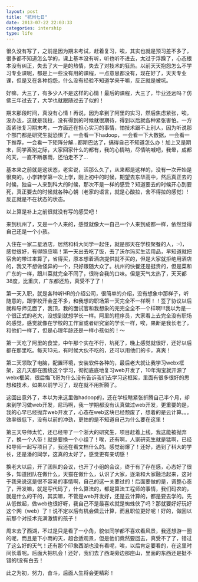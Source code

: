 ```yaml
---
layout: post
title: "杭州七日"
date: 2013-07-22 22:03:33
categories: intership
type: life
---
```


很久没有写了，之前是因为期末考试，赶着复习，唉，其实也就是预习差不多了，很多都不知道怎么学的，课上基本没有听，听也听不进去，太过于浮躁了，心态根本没有纠正，失去了大一是的热情，失去了对技术的狂热。以前天天抱怨怎么不学习专业课呢，都是上一些没有用的课程，一点意思都没有，现在好了，天天专业课，但是又在各种抱怨，什么没有经验不知道学来干嘛，反正就是被坑。

好嘛，大三了，有多少人不是这样的心情！最后的课程，大三了，毕业还远吗？仿佛三年过去了，大学也就跟随过去了似的！

期末那段时间，真没有心情！再说，因为拿到了阿里的实习，然后焦虑紧张，唉，没办法，这就是我拉，没有得到的时候就很期待，得到以后就各种紧张害怕。一方面紧张复习期末考，一方面还在担心实习的事情，怕技术跟不上别人，因为听说那个部门都是研究生就恐惧了。一会看一下hadoop，一会看一下大数据，一会看一下推荐，一会看一下矩阵分解...都斯巴达了，搞得自己不知道怎么办！加上又是期末，同学离别之际，大家回家什么的都有，我的心情呐，尽情呐喊吧，我晕，成都的天，一直不断暴雨，还怕走不了...

基本来之前就是这状态，老实说，活那么久了，从来都是这样的，没有一次开始是很爽的。小学转学第一次上学，刚上初中的时候，期望去东华高中，然后真正去的时候，独自一人来到科大的时候，那次不是一样的感受？知道要去的时候开心到要死，真正要去的时候就各种心朝（老家的语言，就是心酸拉，舍不得拉的感觉）!反正就是不在状态的状态。

以上算是补上之前很就没有写的感受吧！

来到杭州了，又是一个人来的，感觉就像大一自己一个人来到成都一样，依然觉得自己还是一个小孩。

入住在一家二星酒店，居然和科大同学一起住，就是那天在学校聚餐的人，:-)，感觉很好，有得照应嘛！第一天出去吃了饭，去了沃尔玛买生活用品，早知道就把宿舍的带过来算了，省得买，原本想着酒店提供就不买的，但是大家就拒绝用酒店的，我又不想做怪异的一个，只好跟随大众了。杭州的快餐还是挺贵的，但是菜和广东的一样，跟川菜就完全不同了，很符合我的口味。但是天气太热了，天天都38度，比重庆，广东都还热，真受不了了！

第一天入职，就是各种听HR的介绍公司，很简单的介绍，没有想象中那样子，听随意的，跟学校开会差不多，和我想的职场第一天完全不一样啊！！签了协议以后就和导师见面了，我顶，我的面试官和我想象的完完全全不一个样啊!!!我以为是一个很正式的老大，没想到就想学长一样。阿里的程序员，大家看上去完全没有职场的感觉，感觉就像在学校的工作室或者研究室的学长一样，唉，果断是我长老了，和他们一样了，但是心理年龄还是一样小孩似的！～

第一天吃了阿里的食堂，中午那个实在不行，坑死了，晚上感觉就很好，还好以后都在那里吃。每天13元，有时候大伙不吃的，还可以用他们的卡，真爽！

第二天领取了电脑，配置环境，安装软件各种的，最后老大就让我学习webx框架，这几天都在围绕这个学习，彻彻底底地复习web开发了，10年淘宝就开源了webx框架，很后悔飞哥为什么没有告诉我们去学习这框架，里面有很多很好的思想和技术，如果以前学习了，现在就不用折腾了。

这回出意外了，本以为来这里做hadoop的，还在学校瞎紧张折腾自己半个月，却来到学习做web开发，尼玛啊，我一学期都没有认真做过web开发，更重要的是，我的心早已经抛弃web开发了，心态在web这块已经颓废了，想着的是云计算。。。效率很低下，没有以前的冲劲，更怕的是不知道自己为什么要在这里！

第三天导师太忙，还已经带了一个浙大的研究生，项目赶着上线，我这能被抛弃了，换一个人带！就是要换一个小组了！唉，还有啊，人家研究生就是猛啊，已经和导师一起写项目了，我还在看文档什么的。感觉弱爆了！还好，遇到了科大的学长，还是潘的同学，这真的太好了，感觉更有亲切感！

换老大以后，开了团队的会议，也开了小组的会议，终于有了存在感，心态好了很多，知道团队在做什么，天猫在做什么，认识了大家，逐渐和大家融洽起来，这对于我来说这是很不容易的事情啊，自己的这一关要过的！后面要做的是，调整心态了，开发嘛，就是写代码了，什么算法的，都是算法工程师的事情，我们码农的，就是什么的干的，其实嘛，不管是web开发好，还是云计算的，都是要去学的。先从低做起，做web也很好呀，我自己不是最喜欢就是蜘蛛侠了吗？那就要好好玩好这个网（web）了！说不定以后有机会做云计算，而且职位更好呢！好的，做回以前那个对技术充满激情的孩子！

周末去了西湖，不过是只是看了一小角，貌似同学都不喜欢看风景，我还想游一圈的呢，而且是下小雨的天，超合适观景，但是他们竟然要回去，真受不了了，错过了这么好的天气！还有那个印象西湖也没有看呢，唉，以后肯定要看的，在这里时间长着呢。后面大把机会！还好，我们去了西湖旁边那座山，里面的东西还是挺不错的!没有白去！

此之为初，努力，奋斗，后面人生将会更精彩！
